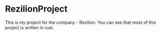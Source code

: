 # RezilionProject

This is my project for the company - Rezilion.
You can see that most of this project is written in rust.
